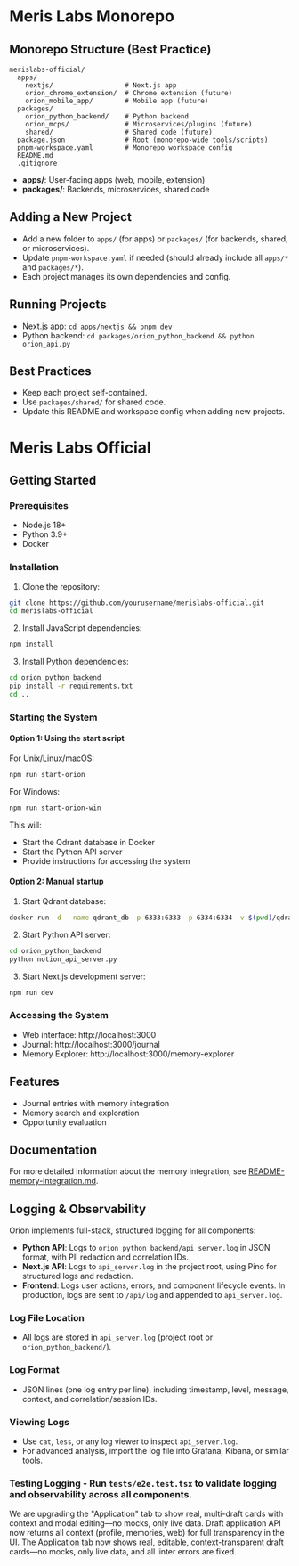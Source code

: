 # Meris Labs Monorepo

## Monorepo Structure (Best Practice)

```
merislabs-official/
  apps/
    nextjs/                  # Next.js app
    orion_chrome_extension/  # Chrome extension (future)
    orion_mobile_app/        # Mobile app (future)
  packages/
    orion_python_backend/    # Python backend
    orion_mcps/              # Microservices/plugins (future)
    shared/                  # Shared code (future)
  package.json               # Root (monorepo-wide tools/scripts)
  pnpm-workspace.yaml        # Monorepo workspace config
  README.md
  .gitignore
```

- **apps/**: User-facing apps (web, mobile, extension)
- **packages/**: Backends, microservices, shared code

## Adding a New Project
- Add a new folder to `apps/` (for apps) or `packages/` (for backends, shared, or microservices).
- Update `pnpm-workspace.yaml` if needed (should already include all `apps/*` and `packages/*`).
- Each project manages its own dependencies and config.

## Running Projects
- Next.js app: `cd apps/nextjs && pnpm dev`
- Python backend: `cd packages/orion_python_backend && python orion_api.py`

## Best Practices
- Keep each project self-contained.
- Use `packages/shared/` for shared code.
- Update this README and workspace config when adding new projects.

# Meris Labs Official

## Getting Started

### Prerequisites

- Node.js 18+
- Python 3.9+
- Docker

### Installation

1. Clone the repository:
```bash
git clone https://github.com/yourusername/merislabs-official.git
cd merislabs-official
```

2. Install JavaScript dependencies:
```bash
npm install
```

3. Install Python dependencies:
```bash
cd orion_python_backend
pip install -r requirements.txt
cd ..
```

### Starting the System

#### Option 1: Using the start script

For Unix/Linux/macOS:
```bash
npm run start-orion
```

For Windows:
```bash
npm run start-orion-win
```

This will:
- Start the Qdrant database in Docker
- Start the Python API server
- Provide instructions for accessing the system

#### Option 2: Manual startup

1. Start Qdrant database:
```bash
docker run -d --name qdrant_db -p 6333:6333 -p 6334:6334 -v $(pwd)/qdrant_storage:/qdrant/storage qdrant/qdrant
```

2. Start Python API server:
```bash
cd orion_python_backend
python notion_api_server.py
```

3. Start Next.js development server:
```bash
npm run dev
```

### Accessing the System

- Web interface: http://localhost:3000
- Journal: http://localhost:3000/journal
- Memory Explorer: http://localhost:3000/memory-explorer

## Features

- Journal entries with memory integration
- Memory search and exploration
- Opportunity evaluation

## Documentation

For more detailed information about the memory integration, see [README-memory-integration.md](README-memory-integration.md).

## Logging & Observability

Orion implements full-stack, structured logging for all components:

- **Python API**: Logs to `orion_python_backend/api_server.log` in JSON format, with PII redaction and correlation IDs.
- **Next.js API**: Logs to `api_server.log` in the project root, using Pino for structured logs and redaction.
- **Frontend**: Logs user actions, errors, and component lifecycle events. In production, logs are sent to `/api/log` and appended to `api_server.log`.

### Log File Location
- All logs are stored in `api_server.log` (project root or `orion_python_backend/`).

### Log Format
- JSON lines (one log entry per line), including timestamp, level, message, context, and correlation/session IDs.

### Viewing Logs
- Use `cat`, `less`, or any log viewer to inspect `api_server.log`.
- For advanced analysis, import the log file into Grafana, Kibana, or similar tools.

### Testing Logging -  Run `tests/e2e.test.tsx` to validate logging and observability across all components.

We are upgrading the "Application" tab to show real, multi-draft cards with context and modal editing—no mocks, only live data.
Draft application API now returns all context (profile, memories, web) for full transparency in the UI.
The Application tab now shows real, editable, context-transparent draft cards—no mocks, only live data, and all linter errors are fixed.

